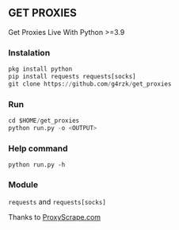 ## GET PROXIES
Get Proxies Live With Python >=3.9

### Instalation
```python
pkg install python
pip install requests requests[socks]
git clone https://github.com/g4rzk/get_proxies
```

### Run
```python
cd $HOME/get_proxies
python run.py -o <OUTPUT>
```

### Help command
`python run.py -h`

### Module
`requests` and `requests[socks]`

Thanks to [ProxyScrape.com](https://proxyscrape.com)
